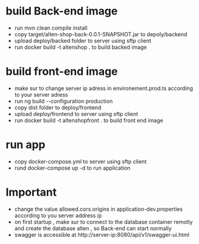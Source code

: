 # build Back-end image
- run mvn clean compile install 
- copy target/alten-shop-back-0.0.1-SNAPSHOT.jar to depoly/backend
- upload deploy/backed folder to server using sftp client
- run docker build -t altenshop . to build backed image
# build front-end image
- make sur to change server ip adress in environement.prod.ts according to your server adress
- run ng build --configuration production
- copy dist folder to deploy/frontend
- upload deploy/frontend to server using sftp client 
- run docker build -t altenshopfront . to build front end image
# run app
- copy docker-compose.yml to server using sftp client 
- rund docker-compose up -d to run application
# Important 
- change the value allowed.cors.origins in application-dev.properties according to you server address ip
- on first startup , make sur to connect to the database container remotly and create the database alten , so Back-end can start normally 
- swagger is accessible at http://server-ip:8080/api/v1/swagger-ui.html
